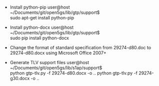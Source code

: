 
* Install python-pip
user@host ~/Documents/git/open5gs/lib/gtp/support$ \
    sudo apt-get install python-pip

* Install python-docx
user@host ~/Documents/git/open5gs/lib/gtp/support$ \
    sudo pip install python-docx

* Change the format of standard specification 
  from 29274-d80.doc to 29274-d80.docx 
  using Microsoft Office 2007+

* Generate TLV support files
user@host ~/Documents/git/open5gs/lib/s1ap/support$ \
    python gtp-tlv.py -f 29274-d80.docx -o ..
    python gtp-tlv.py -f 29274-g30.docx -o ..
